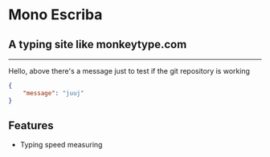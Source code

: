 # Mono Escriba

A typing site like monkeytype.com
---
---

Hello, above there's a message just to test  if the git repository is working

```json
{
    "message": "juuj"
}
```

## Features 
- Typing speed measuring 

